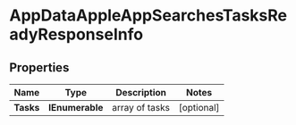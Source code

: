 # AppDataAppleAppSearchesTasksReadyResponseInfo


## Properties

| Name | Type | Description | Notes |
|------------ | ------------- | ------------- | -------------|
**Tasks** | **IEnumerable<AppDataAppleAppSearchesTasksReadyTaskInfo>** | array of tasks |[optional]|